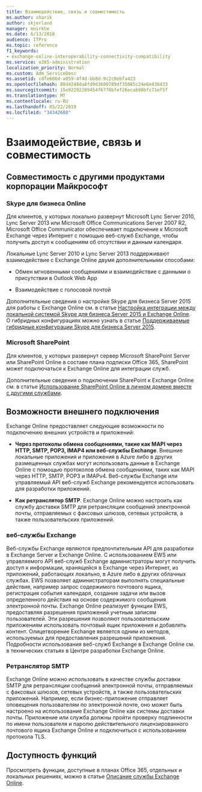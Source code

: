 ```yaml
---
title: Взаимодействие, связь и совместимость
ms.author: sharik
author: skjerland
manager: mnirkhe
ms.date: 6/13/2018
audience: ITPro
ms.topic: reference
f1_keywords:
- exchange-online-interoperability-connectivity-compatibility
ms.service: o365-administration
localization_priority: Normal
ms.custom: Adm_ServiceDesc
ms.assetid: cdfe686d-a059-4f4d-bb8d-9c2c0ebfa423
ms.openlocfilehash: 80d4248da8fd9d3600789df35085c24e6e436433
ms.sourcegitcommit: 15e92292209454f6778bfef26ecab96bfc71ef5f
ms.translationtype: MT
ms.contentlocale: ru-RU
ms.lasthandoff: 05/22/2019
ms.locfileid: "34342688"
---
```

# <a name="interoperability-connectivity-and-compatibility"></a>Взаимодействие, связь и совместимость

## <a name="interoperability-with-other-microsoft-products"></a>Совместимость с другими продуктами корпорации Майкрософт

### <a name="skype-for-business-online"></a>Skype для бизнеса Online

Для клиентов, у которых локально развернут Microsoft Lync Server 2010, Lync Server 2013 или Microsoft Office Communications Server 2007 R2, Microsoft Office Communicator обеспечивает подключение к Microsoft Exchange через Интернет с помощью веб-служб Exchange, чтобы получить доступ к сообщениям об отсутствии и данным календаря.
  
Локальные Lync Server 2010 и Lync Server 2013 поддерживают взаимодействие с Exchange Online двумя дополнительными способами:
  
- Обмен мгновенными сообщениями и взаимодействие с данными о присутствии в Outlook Web App
    
- Взаимодействие с голосовой почтой
    
Дополнительные сведения о настройке Skype для бизнеса Server 2015 для работы с Exchange Online см. в статье [Настройка интеграции между локальной системой Skype для бизнеса Server 2015 и Exchange Online](https://go.microsoft.com/fwlink/p/?LinkId=271804). О гибридных конфигурациях можно узнать в статье [Поддерживаемые гибридные конфигурации Skype для бизнеса Server 2015](https://go.microsoft.com/fwlink/?LinkID=513084).
  
### <a name="microsoft-sharepoint"></a>Microsoft SharePoint

Для клиентов, у которых развернут сервер Microsoft SharePoint Server или SharePoint Online в составе плана подписки Office 365, SharePoint может подключаться к Exchange Online для интеграции служб.
  
Дополнительные сведения о подключении SharePoint к Exchange Online см. в статье [Использование SharePoint Online в личном домене вместе с другими службами](https://go.microsoft.com/fwlink/?LinkId=271805).
  
## <a name="features-for-external-connectivity"></a>Возможности внешнего подключения

Exchange Online предоставляет следующие возможности по подключению внешних устройств и приложений:
  
- **Через протоколы обмена сообщениями, такие как MAPI через HTTP, SMTP, POP3, IMAP4 или веб-службы Exchange**. Внешние локальные приложения и приложения в Azure либо в других размещенных службах могут использовать данные в Exchange Online с помощью протоколов обмена сообщениями, таких как MAPI через HTTP, SMTP, POP3 и IMAPv4. Веб-службы Exchange или управляемый API веб-служб Exchange рекомендуется использовать для разработки приложений. 
    
- **Как ретранслятор SMTP**. Exchange Online можно настроить как службу доставки SMTP для ретрансляции сообщений электронной почты, отправляемых с факсовых шлюзов, сетевых устройств, а также пользовательских приложений. 
    
### <a name="exchange-web-services"></a>веб-службы Exchange

Веб-службы Exchange являются предпочтительным API для разработки в Exchange Server и Exchange Online. С использованием EWS или управляемого API веб-служб Exchange администраторы могут получить доступ к информации, хранящейся в Exchange через Интернет, из приложений, работающих локально, в Azure либо в других облачных службах. EWS позволяет администраторам выполнять специальные действия, например запрос содержимого почтового ящика, регистрация события календаря, создание задачи или вызов определенного действия на основе содержимого сообщения электронной почты. Exchange Online реализует функции EWS, предоставляя разрешения приложений учетным записям пользователей. Эти разрешения позволяют пользовательским приложениям использовать почтовый ящик приложения и добавлять контент. Олицетворение Exchange является одним из методов, используемых для предоставления разрешений приложения. Подробности использования веб-служб Exchange в Exchange Online см. в технических статьях в Центре разработки Exchange Online.
  
### <a name="smtp-relay"></a>Ретранслятор SMTP

Exchange Online можно использовать в качестве службы доставки SMTP для ретрансляции сообщений электронной почты, отправляемых с факсовых шлюзов, сетевых устройств, а также пользовательских приложений. Например, если бизнес-приложение отправляет оповещения пользователям по электронной почте, оно может быть настроено на использование Exchange Online как системы доставки почты. Приложение или служба должны пройти проверку подлинности по имени пользователя и паролю действительного лицензированного почтового ящика Exchange Online и подключиться с использованием протокола TLS.
  
## <a name="feature-availability"></a>Доступность функций

Просмотреть функции, доступные в планах Office 365, отдельных и локальных решениях, можно в статье [Описание службы Exchange Online](exchange-online-service-description.md).
  

